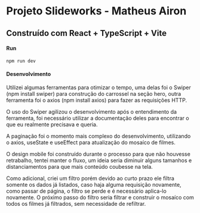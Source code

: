 # Projeto Slideworks - Matheus Airon

## Construído com React + TypeScript + Vite

#### Run

`npm run dev`

#### Desenvolvimento

Utilizei algumas ferramentas para otimizar o tempo,
uma delas foi o Swiper (npm install swiper) para construção do carrossel na seção hero,
outra ferramenta foi o axios (npm install axios) para fazer as requisições HTTP.

O uso do Swiper agilizou o desenvolvimento após o entendimento da ferramenta,
foi necessário utilizar a documentação deles para encontrar o que eu realmente precisava
e queria.

A paginação foi o momento mais complexo do desenvolvimento, utilizando o axios, useState e useEffect
para atualização do mosaíco de filmes.

O design mobile foi construído durante o processo para que não houvesse retrabalho, tentei manter o fluxo,
um ideia seria diminuir alguns tamanhos e distanciamentos para que mais conteúdo coubesse na tela.

Como adicional, criei um filtro porém devido ao curto prazo ele filtra somente os dados já listados,
caso haja alguma requisição novamente, como passar de página, o filtro se perde e é necessário aplica-lo novamente.
O próximo passo do filtro seria filtrar e construir o mosaíco com todos os filmes já filtrados, sem necessidade
de refiltrar.
